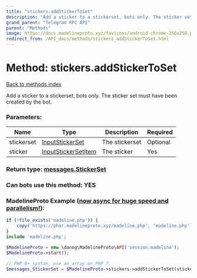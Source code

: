 ```yaml
---
title: "stickers.addStickerToSet"
description: "Add a sticker to a stickerset, bots only. The sticker set must have been created by the bot."
grand_parent: "Telegram RPC API"
parent: "Methods"
image: https://docs.madelineproto.xyz/favicons/android-chrome-256x256.png
redirect_from: /API_docs/methods/stickers_addStickerToSet.html
---
```

# Method: stickers.addStickerToSet
[Back to methods index](index.html)



Add a sticker to a stickerset, bots only. The sticker set must have been created by the bot.

### Parameters:

| Name     |    Type       | Description | Required |
|----------|---------------|-------------|----------|
|stickerset|[InputStickerSet](/API_docs/types/InputStickerSet.html) | The stickerset | Optional|
|sticker|[InputStickerSetItem](/API_docs/types/InputStickerSetItem.html) | The sticker | Yes|


### Return type: [messages.StickerSet](/API_docs/types/messages.StickerSet.html)

### Can bots use this method: **YES**


### MadelineProto Example ([now async for huge speed and parallelism!](https://docs.madelineproto.xyz/docs/ASYNC.html)):


```php
if (!file_exists('madeline.php')) {
    copy('https://phar.madelineproto.xyz/madeline.php', 'madeline.php');
}
include 'madeline.php';

$MadelineProto = new \danog\MadelineProto\API('session.madeline');
$MadelineProto->start();

// PHP 8+ syntax, use an array on PHP 7.
$messages_StickerSet = $MadelineProto->stickers->addStickerToSet(stickerset: InputStickerSet, sticker: InputStickerSetItem, );
```

